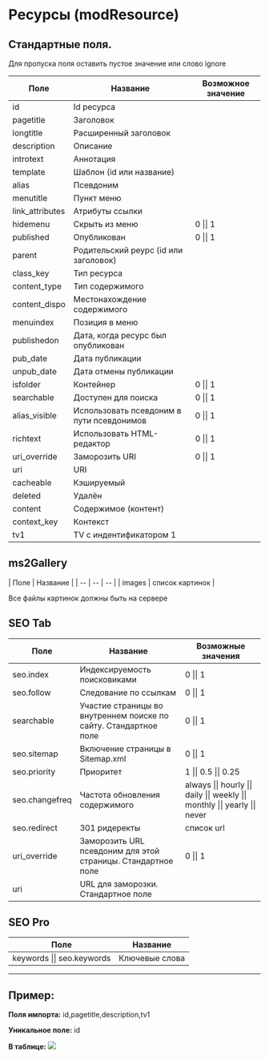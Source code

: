 # Ресурсы (modResource)

## Стандартные поля.
Для пропуска поля оставить пустое значение или слово ignore

| Поле |  Название | Возможное значение |
| -- | -- | -- |
| id | Id ресурса | |
| pagetitle | Заголовок | |
| longtitle | Расширенный заголовок | |
| description | Описание | |
| introtext | Аннотация | |
| template | Шаблон (id или название) | |
| alias | Псевдоним | |
| menutitle | Пункт меню | |
| link_attributes | Атрибуты ссылки | |
| hidemenu | Скрыть из меню | 0 \|\| 1 |
| published | Опубликован | 0 \|\| 1 |
| parent | Родительский реурс (id или заголовок) | |
| class_key | Тип ресурса | | 
| content_type | Тип содержимого | |
| content_dispo | Местонахождение содержимого | |
| menuindex | Позиция в меню | |
| publishedon | Дата, когда ресурс был опубликован | |
| pub_date | Дата публикации | |
| unpub_date | Дата отмены публикации | |
| isfolder | Контейнер | 0 \|\| 1 |
| searchable | Доступен для поиска | 0 \|\| 1 |
| alias_visible | Использовать псевдоним в пути псевдонимов | 0 \|\| 1 |
| richtext | Использовать HTML-редактор | 0 \|\| 1 |
| uri_override | Заморозить URI | 0 \|\| 1 |
| uri | URI | |
| cacheable | Кэшируемый | |
| deleted | Удалён | |
| content | Содержимое (контент) | |
| context_key | Контекст | |
| tv1 | TV c индентификатором 1 | |


## ms2Gallery

| Поле |  Название |
| -- | -- | -- |
| images | список картинок |

Все файлы картинок должны быть на сервере


## SEO Tab

| Поле |  Название | Возможные значения |
| -- | -- | -- |
| seo.index | Индексируемость поисковиками | 0 \|\| 1 |
| seo.follow | Следование по ссылкам | 0 \|\| 1 |
| searchable | Участие страницы во внутреннем поиске по сайту. Стандартное поле | 0 \|\| 1 |
| seo.sitemap | Включение страницы в Sitemap.xml | 0 \|\| 1 |
| seo.priority | Приоритет | 1 \|\| 0.5 \|\| 0.25 |
| seo.changefreq | Частота обновления содержимого | always \|\| hourly \|\| daily \|\| weekly \|\| monthly \|\| yearly \|\| never |
| seo.redirect | 301 ридеректы | список url |
| uri_override | Заморозить URL псевдоним для этой страницы. Стандартное поле |  0 \|\| 1 |
| uri | URL для заморозки. Стандартное поле |  |


## SEO Pro

| Поле |  Название |
| -- | -- |
| keywords \|\| seo.keywords | Ключевые слова |


***

## Пример:

**Поля импорта:**
id,pagetitle,description,tv1

**Уникальное поле:**
id

**В таблице:**
![](https://file.modx.pro/files/b/c/9/bc9a67ebe6f717d0b0a6b8f90032ca19.jpg)